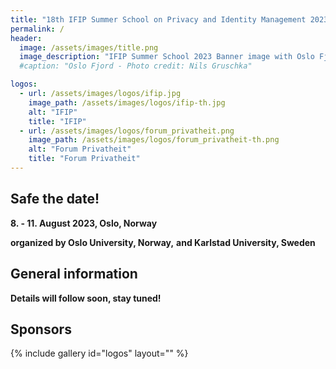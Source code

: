 ```yaml
---
title: "18th IFIP Summer School on Privacy and Identity Management 2023"
permalink: /
header:
  image: /assets/images/title.png
  image_description: "IFIP Summer School 2023 Banner image with Oslo Fjord motive"
  #caption: "Oslo Fjord - Photo credit: Nils Gruschka"

logos:
  - url: /assets/images/logos/ifip.jpg
    image_path: /assets/images/logos/ifip-th.jpg
    alt: "IFIP"
    title: "IFIP"
  - url: /assets/images/logos/forum_privatheit.png
    image_path: /assets/images/logos/forum_privatheit-th.png
    alt: "Forum Privatheit"
    title: "Forum Privatheit"
---
```


## Safe the date!
  
**8. - 11. August 2023, Oslo, Norway**

**organized by Oslo University, Norway,**
**and Karlstad University, Sweden**

## General information

**Details will follow soon, stay tuned!**

## Sponsors

{% include gallery id="logos" layout="" %}
